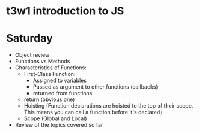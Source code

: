 # t3w1 introduction to JS

# Saturday
- Object review
- Functions vs Methods
- Characteristics of Functions:
    - First-Class Function:
        - Assigned to variables
        - Passed as argument to other functions (callbacks)
        - returned from functions
    - return (obvious one)
    - Hoisting (Function declarations are hoisted to the top of their scope. This means you can call a function before it's declared)
    - Scope (Global and Local)
- Review of the topics covered so far
